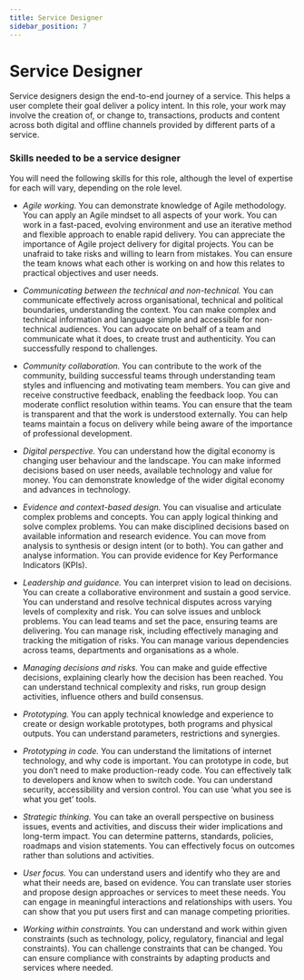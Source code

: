 ```yaml
---
title: Service Designer
sidebar_position: 7
---
```

# Service Designer

Service designers design the end-to-end journey of a service. This helps a user complete their goal deliver a policy intent. In this role, your work may involve the creation of, or change to, transactions, products and content across both digital and offline channels provided by different parts of a service.

### Skills needed to be a service designer  

You will need the following skills for this role, although the level of expertise for each will vary, depending on the role level.

- _*Agile working.*_ You can demonstrate knowledge of Agile methodology. You can apply an Agile mindset to all aspects of your work. You can work in a fast-paced, evolving environment and use an iterative method and flexible approach to enable rapid delivery. You can appreciate the importance of Agile project delivery for digital projects. You can be unafraid to take risks and willing to learn from mistakes. You can ensure the team knows what each other is working on and how this relates to practical objectives and user needs.

- _*Communicating between the technical and non-technical.*_ You can communicate effectively across organisational, technical and political boundaries, understanding the context. You can make complex and technical information and language simple and accessible for non-technical audiences. You can advocate on behalf of a team and communicate what it does, to create trust and authenticity. You can successfully respond to challenges.

- _*Community collaboration.*_ You can contribute to the work of the community, building successful teams through understanding team styles and influencing and motivating team members. You can give and receive constructive feedback, enabling the feedback loop. You can moderate conflict resolution within teams. You can ensure that the team is transparent and that the work is understood externally. You can help teams maintain a focus on delivery while being aware of the importance of professional development.

- _*Digital perspective.*_ You can understand how the digital economy is changing user behaviour and the landscape. You can make informed decisions based on user needs, available technology and value for money. You can demonstrate knowledge of the wider digital economy and advances in technology.

- _*Evidence and context-based design.*_ You can visualise and articulate complex problems and concepts. You can apply logical thinking and solve complex problems. You can make disciplined decisions based on available information and research evidence. You can move from analysis to synthesis or design intent (or to both). You can gather and analyse information. You can provide evidence for Key Performance Indicators (KPIs).

- _*Leadership and guidance.*_ You can interpret vision to lead on decisions. You can create a collaborative environment and sustain a good service. You can understand and resolve technical disputes across varying levels of complexity and risk. You can solve issues and unblock problems. You can lead teams and set the pace, ensuring teams are delivering. You can manage risk, including effectively managing and tracking the mitigation of risks. You can manage various dependencies across teams, departments and organisations as a whole.

- _*Managing decisions and risks.*_ You can make and guide effective decisions, explaining clearly how the decision has been reached. You can understand technical complexity and risks, run group design activities, influence others and build consensus.

- _*Prototyping.*_ You can apply technical knowledge and experience to create or design workable prototypes, both programs and physical outputs. You can understand parameters, restrictions and synergies.

- _*Prototyping in code.*_ You can understand the limitations of internet technology, and why code is important. You can prototype in code, but you don’t need to make production-ready code. You can effectively talk to developers and know when to switch code. You can understand security, accessibility and version control. You can use ‘what you see is what you get’ tools.

- _*Strategic thinking.*_ You can take an overall perspective on business issues, events and activities, and discuss their wider implications and long-term impact. You can determine patterns, standards, policies, roadmaps and vision statements. You can effectively focus on outcomes rather than solutions and activities.

- _*User focus.*_ You can understand users and identify who they are and what their needs are, based on evidence. You can translate user stories and propose design approaches or services to meet these needs. You can engage in meaningful interactions and relationships with users. You can show that you put users first and can manage competing priorities.

- _*Working within constraints.*_ You can understand and work within given constraints (such as technology, policy, regulatory, financial and legal constraints). You can challenge constraints that can be changed. You can ensure compliance with constraints by adapting products and services where needed.
